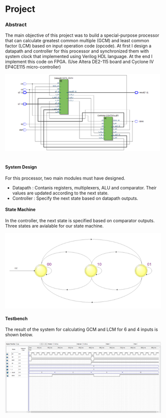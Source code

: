 # Project

### Abstract
The main objective of this project was to build a special-purpose processor that can calculate greatest common multiple (GCM) and least common factor (LCM) based on input operation code (opcode). At first I design a datapath and controller for this processor and synchronized them with system clock that implemented using Verilog HDL language.
At the end I implement this code on FPGA. (Use Altera DE2-115 board and Cyclone IV EP4CE115 micro-controller)

![RTL View](Images/RTL_Viewer.png)
#

#### System Design
For this processor, two main modules must have designed.
* Datapath : Contanis registers, multiplexers, ALU and comparator. Their values are updated according to the next state.
* Controller : Specify the next state based on datapath outputs.

#### State Machine
In the controller, the next state is specified based on comparator outputs. Three states are avialable for our state machine.

![State Machine](Images/State_Machine_Viewer.png)

#### Testbench
The result of the system for calculating GCM and LCM for 6 and 4 inputs is shown below.

![Resukt](Images/TestBench.png)